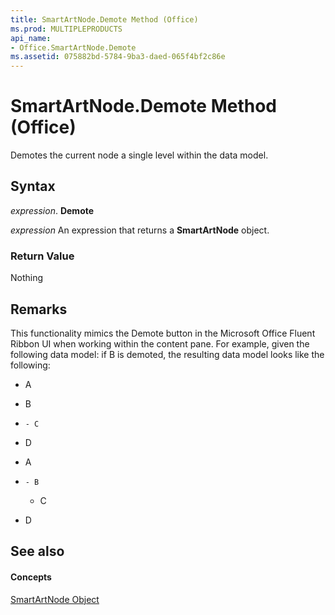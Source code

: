 ```yaml
---
title: SmartArtNode.Demote Method (Office)
ms.prod: MULTIPLEPRODUCTS
api_name:
- Office.SmartArtNode.Demote
ms.assetid: 075882bd-5784-9ba3-daed-065f4bf2c86e
---
```



# SmartArtNode.Demote Method (Office)

Demotes the current node a single level within the data model.


## Syntax

 _expression_. **Demote**

 _expression_ An expression that returns a **SmartArtNode** object.


### Return Value

Nothing


## Remarks

This functionality mimics the Demote button in the Microsoft Office Fluent Ribbon UI when working within the content pane. For example, given the following data model: if B is demoted, the resulting data model looks like the following: 


- A
    
- B
    
- 
      - C
    
- D
    

- A
    
- 
      - B
    
  - C
    
- D
    

## See also


#### Concepts


[SmartArtNode Object](smartartnode-object-office.md)

